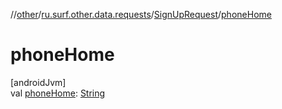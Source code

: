 //[other](../../../index.md)/[ru.surf.other.data.requests](../index.md)/[SignUpRequest](index.md)/[phoneHome](phone-home.md)

# phoneHome

[androidJvm]\
val [phoneHome](phone-home.md): [String](https://kotlinlang.org/api/latest/jvm/stdlib/kotlin/-string/index.html)

